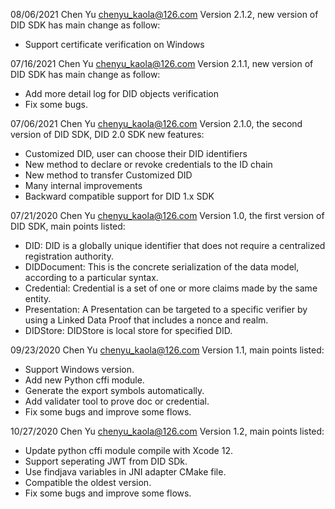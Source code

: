 ﻿08/06/2021 Chen Yu chenyu_kaola@126.com Version 2.1.2, new version of DID SDK has main change as follow:
- Support certificate verification on Windows


07/16/2021 Chen Yu chenyu_kaola@126.com Version 2.1.1, new version of DID SDK has main change as follow:
- Add more detail log for DID objects verification
- Fix some bugs.

07/06/2021 Chen Yu chenyu_kaola@126.com Version 2.1.0, the second version of DID SDK, DID 2.0 SDK new features:

- Customized DID, user can choose their DID identifiers
- New method to declare or revoke credentials to the ID chain
- New method to transfer Customized DID
- Many internal improvements
- Backward compatible support for DID 1.x SDK



07/21/2020 Chen Yu chenyu_kaola@126.com Version 1.0, the first version of DID SDK, main points listed:

- DID: DID is a globally unique identifier that does not require a centralized registration authority.
- DIDDocument: This is the concrete serialization of the data model, according to a particular syntax.
- Credential: Credential is a set of one or more claims made by the same entity.
- Presentation: A Presentation can be targeted to a specific verifier by using a Linked Data Proof that includes a nonce and realm.
- DIDStore: DIDStore is local store for specified DID.

09/23/2020 Chen Yu chenyu_kaola@126.com Version 1.1, main points listed:

- Support Windows version.
- Add new Python cffi module.
- Generate the export symbols automatically.
- Add validater tool to prove doc or credential.
- Fix some bugs and improve some flows.

10/27/2020 Chen Yu chenyu_kaola@126.com Version 1.2, main points listed:

- Update python cffi module compile with Xcode 12.
- Support seperating JWT from DID SDk.
- Use findjava variables in JNI adapter CMake file.
- Compatible the oldest version.
- Fix some bugs and improve some flows.
